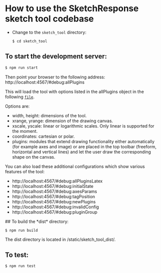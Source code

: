 # How to use the SketchResponse sketch tool codebase

* Change to the `sketch_tool` directory:

  ```sh
  $ cd sketch_tool
  ```

## To start the development server:

  ```sh
  $ npm run start
  ```
  Then point your browser to the following address: http://localhost:4567/#debug:allPlugins

  This will load the tool with options listed in the allPlugins object in the following [`file`](https://github.com/SketchResponse/sketchresponse/blob/master/sketch_tool/html/debugConfigs.js).

  Options are:
  * width, height: dimensions of the tool.
  * xrange, yrange: dimension of the drawing canvas.
  * xscale, yscale: linear or logarithmic scales. Only linear is supported for the moment.
  * coordinates: cartesian or polar.
  * plugins: modules that extend drawing functionality either automatically (for example axes and image) or are placed in the top toolbar (freeform, horizontal and vertical lines) and let the user draw the corresponding shape on the canvas.

  You can also load these additional configurations which show various features of the tool:
  * http://localhost:4567/#debug:allPluginsLatex
  * http://localhost:4567/#debug:initialState
  * http://localhost:4567/#debug:axesParams
  * http://localhost:4567/#debug:tagPosition
  * http://localhost:4567/#debug:newPlugins
  * http://localhost:4567/#debug:invalidConfig
  * http://localhost:4567/#debug:pluginGroup


<div id=build></div>
## To build the *dist* directory:

  ```sh
  $ npm run build
  ```

The dist directory is located in /static/sketch_tool_dist/.

## To test:

  ```sh
  $ npm run test
  ```
